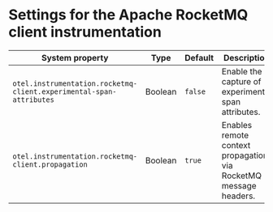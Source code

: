 # Settings for the Apache RocketMQ client instrumentation

| System property | Type | Default | Description |
|---|---|---|---|
| `otel.instrumentation.rocketmq-client.experimental-span-attributes` | Boolean | `false` | Enable the capture of experimental span attributes. |
| `otel.instrumentation.rocketmq-client.propagation` | Boolean | `true` | Enables remote context propagation via RocketMQ message headers. |